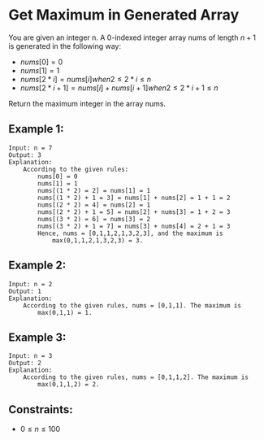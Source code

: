 # Get Maximum in Generated Array

You are given an integer n. A 0-indexed integer array nums of length $n + 1$  
is generated in the following way:

* $nums[0] = 0$
* $nums[1] = 1$
* $nums[2 * i] = nums[i] when 2 \le 2 * i \le n$
* $nums[2 * i + 1] = nums[i] + nums[i + 1] when 2 \le 2 * i + 1 \le n$

Return the maximum integer in the array nums​​​.

 

## Example 1:

    Input: n = 7
    Output: 3
    Explanation: 
        According to the given rules:
            nums[0] = 0
            nums[1] = 1
            nums[(1 * 2) = 2] = nums[1] = 1
            nums[(1 * 2) + 1 = 3] = nums[1] + nums[2] = 1 + 1 = 2
            nums[(2 * 2) = 4] = nums[2] = 1
            nums[(2 * 2) + 1 = 5] = nums[2] + nums[3] = 1 + 2 = 3
            nums[(3 * 2) = 6] = nums[3] = 2
            nums[(3 * 2) + 1 = 7] = nums[3] + nums[4] = 2 + 1 = 3
            Hence, nums = [0,1,1,2,1,3,2,3], and the maximum is 
                max(0,1,1,2,1,3,2,3) = 3.

## Example 2:

    Input: n = 2
    Output: 1
    Explanation: 
        According to the given rules, nums = [0,1,1]. The maximum is 
            max(0,1,1) = 1.

## Example 3:

    Input: n = 3
    Output: 2
    Explanation: 
        According to the given rules, nums = [0,1,1,2]. The maximum is 
            max(0,1,1,2) = 2.

 

## Constraints:

* $0 \le n \le 100$

